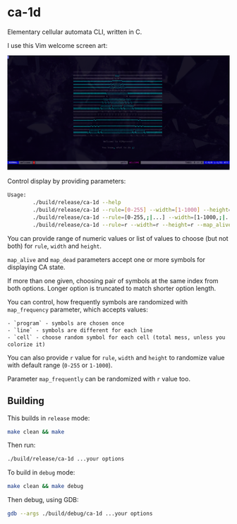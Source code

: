 # ca-1d

Elementary cellular automata CLI, written in C.

I use this Vim welcome screen art:

![Idea for usage](./img/idea.png)

Control display by providing parameters:

```bash
Usage:
        ./build/release/ca-1d --help
        ./build/release/ca-1d --rule=[0-255] --width=[1-1000] --height=[1-1000] --map_alive=C... --map_dead=C... --map_frequency=program|line|cell
        ./build/release/ca-1d --rule=[0-255,;|...] --width=[1-1000,;|...] --height=[1-1000,;|...] --map_alive=C... --map_dead=C... --map_frequency=program|line|cell
        ./build/release/ca-1d --rule=r --width=r --height=r --map_alive=C... --map_dead=C... --map_frequency=r
```

You can provide range of numeric values or list of values to choose (but not both) for `rule`, `width` and `height`.

`map_alive` and `map_dead` parameters accept one or more symbols for displaying CA state.

If more than one given, choosing pair of symbols at the same index from both options. Longer option
is truncated to match shorter option length.

You can control, how frequently symbols are randomized with `map_frequency` parameter, which accepts values:

    - `program` - symbols are chosen once
    - `line` - symbols are different for each line
    - `cell` - choose random symbol for each cell (total mess, unless you colorize it)

You can also provide `r` value for `rule`, `width` and `height` to randomize value with default range (`0-255` or `1-1000`).

Parameter `map_frequently` can be randomized with `r` value too.

## Building

This builds in `release` mode:

```bash
make clean && make
```

Then run:

```bash
./build/release/ca-1d ...your options
```

To build in `debug` mode:

```bash
make clean && make debug
```

Then debug, using GDB:
```bash
gdb --args ./build/debug/ca-1d ...your options
```
